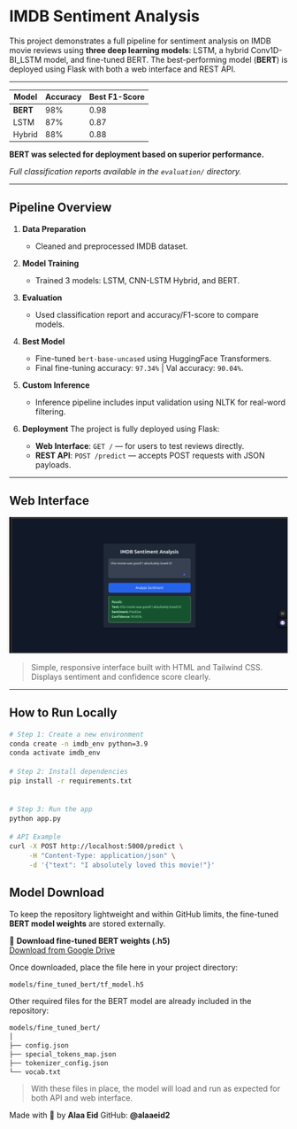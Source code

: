 # IMDB Sentiment Analysis

This project demonstrates a full pipeline for sentiment analysis on IMDB movie reviews using **three deep learning models**: LSTM, a hybrid Conv1D-BI_LSTM model, and fine-tuned BERT. The best-performing model (**BERT**) is deployed using Flask with both a web interface and REST API.

---


| Model     | Accuracy | Best F1-Score |
|-----------|----------|---------------|
| **BERT**  | 98%      | 0.98          |
| LSTM      | 87%      | 0.87          |
| Hybrid    | 88%      | 0.88          |

**BERT was selected for deployment based on superior performance.**

*Full classification reports available in the `evaluation/` directory.*

---

## Pipeline Overview

1. **Data Preparation**
   - Cleaned and preprocessed IMDB dataset.

2. **Model Training**
   - Trained 3 models: LSTM, CNN-LSTM Hybrid, and BERT.

3. **Evaluation**
   - Used classification report and accuracy/F1-score to compare models.

4. **Best Model**
   - Fine-tuned `bert-base-uncased` using HuggingFace Transformers.
   - Final fine-tuning accuracy: `97.34%` | Val accuracy: `90.04%`.

5. **Custom Inference**
   - Inference pipeline includes input validation using NLTK for real-word filtering.

5. **Deployment**
    The project is fully deployed using Flask:
    - **Web Interface**: `GET /` — for users to test reviews directly.
    - **REST API**: `POST /predict` — accepts POST requests with JSON payloads.

---

## Web Interface

<img src="assets/screenshot_ui.png" alt="Web UI Screenshot" width="600"/>

> Simple, responsive interface built with HTML and Tailwind CSS. Displays sentiment and confidence score clearly.

---

## How to Run Locally

```bash
# Step 1: Create a new environment
conda create -n imdb_env python=3.9
conda activate imdb_env

# Step 2: Install dependencies
pip install -r requirements.txt


# Step 3: Run the app
python app.py

# API Example
curl -X POST http://localhost:5000/predict \
     -H "Content-Type: application/json" \
     -d '{"text": "I absolutely loved this movie!"}'
```

## Model Download

To keep the repository lightweight and within GitHub limits, the fine-tuned **BERT model weights** are stored externally.

🔗 **Download fine-tuned BERT weights (.h5)**  
[Download from Google Drive](https://drive.google.com/file/d/1PwWWn1jg_zOTnhqinfvuVbs8Whz7YTzp/view?usp=sharing)

Once downloaded, place the file here in your project directory:
```
models/fine_tuned_bert/tf_model.h5
```
Other required files for the BERT model are already included in the repository:

```
models/fine_tuned_bert/
│
├── config.json
├── special_tokens_map.json
├── tokenizer_config.json
└── vocab.txt
```

> With these files in place, the model will load and run as expected for both API and web interface.


Made with 💙 by **Alaa Eid**
GitHub: **@alaaeid2**
